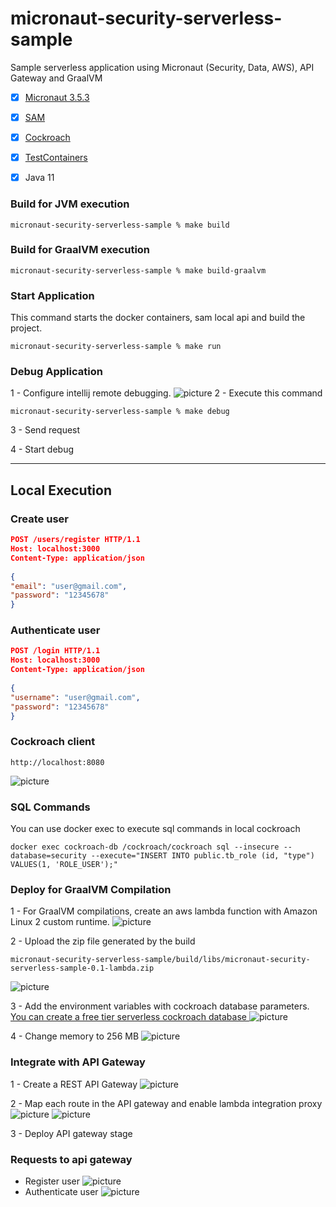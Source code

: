 # micronaut-security-serverless-sample
Sample serverless application using Micronaut (Security, Data, AWS), API Gateway and GraalVM

- [x] [Micronaut 3.5.3](https://micronaut.io/)
- [x] [SAM](https://aws.amazon.com/pt/serverless/sam/)
- [x] [Cockroach](https://www.cockroachlabs.com/)
- [x] [TestContainers](https://www.testcontainers.org/modules/databases/jdbc/)
- [x] Java 11


### Build for JVM execution
```console
micronaut-security-serverless-sample % make build
```

### Build for GraalVM execution
```console
micronaut-security-serverless-sample % make build-graalvm
```

### Start Application
This command starts the docker containers, sam local api and build the project.
```console
micronaut-security-serverless-sample % make run
```

### Debug Application
1 - Configure intellij remote debugging.
![picture](img/debug.png)
2 - Execute this command
```console
micronaut-security-serverless-sample % make debug
```

3 - Send request

4 - Start debug

-----

## Local Execution

### Create user
```json
POST /users/register HTTP/1.1
Host: localhost:3000
Content-Type: application/json
        
{
"email": "user@gmail.com",
"password": "12345678"
}
```
### Authenticate user
```json
POST /login HTTP/1.1
Host: localhost:3000
Content-Type: application/json
        
{
"username": "user@gmail.com",
"password": "12345678"
}
```

### Cockroach client

```console
http://localhost:8080
```
![picture](img/cockroach.png)

### SQL Commands

You can use docker exec to execute sql commands in local cockroach
```console
docker exec cockroach-db /cockroach/cockroach sql --insecure --database=security --execute="INSERT INTO public.tb_role (id, "type") VALUES(1, 'ROLE_USER');"
```

### Deploy for GraalVM Compilation

1 - For GraalVM compilations, create an aws lambda function with Amazon Linux 2 custom runtime.
![picture](img/create-lambda-function.png)

2 - Upload the zip file generated by the build
```console
micronaut-security-serverless-sample/build/libs/micronaut-security-serverless-sample-0.1-lambda.zip
```
![picture](img/updload-package.png)

3 - Add the environment variables with cockroach database parameters.
[You can create a free tier serverless cockroach database
](https://www.cockroachlabs.com/get-started-cockroachdb/)
![picture](img/adding-enviroment-variables.png)

4 - Change memory to 256 MB
![picture](img/memory-config.png)

### Integrate with API Gateway

1 - Create a REST API Gateway
![picture](img/create-api-gateway.png)

2 - Map each route in the API gateway and enable lambda integration proxy
![picture](img/api-gateway-post-auth-user.png)
![picture](img/api-gateway-post-register-user.png)

3 - Deploy API gateway stage


### Requests to api gateway

- Register user
![picture](img/post-register-user.png)
- Authenticate user
![picture](img/post-auth.png)
